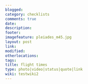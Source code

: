 ```yaml
---
blogged: 
category: checklists
comments: true
date: 
description: 
footer: 
imagefeature: pleiades_m45.jpg
layout: post
link: 
modified: 
otherlocations: 
tags: 
title: flight times
type: photo|video|status|quote|link
wiki: testwiki2
---
```

<!--summary-->